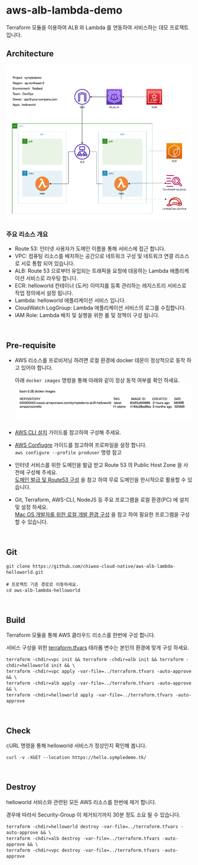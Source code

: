 # aws-alb-lambda-demo
Terraform 모듈을 이용하여 ALB 와 Lambda 를 연동하여 서비스하는 데모 프로젝트 입니다.


## Architecture

![](images/aws-helloworld.png)


### 주요 리소스 개요
- Route 53: 인터넷 사용자가 도메인 이름을 통해 서비스에 접근 합니다.
- VPC: 컴퓨팅 리소스를 배치하는 공간으로 네트워크 구성 및 네트워크 연결 리소스로 서로 통합 되어 있습니다.
- ALB: Route 53 으로부터 유입되는 트래픽을 요청에 대응하는 Lambda 애플리케이션 서비스로 라우팅 합니다.
- ECR: helloworld 컨테이너 (도커) 이미지를 등록 관리하는 레지스트리 서비스로 작업 정의에서 설정 됩니다.
- Lambda: helloworld 애플리케이션 서비스 입니다.
- CloudWatch LogGroup: Lambda 애플리케이션 서비스의 로그를 수집합니다.
- IAM Role: Lambda 배치 및 실행을 위한 롤 및 정책이 구성 됩니다.

<br>

## Pre-requisite

- AWS 리소스를 프로비저닝 하려면 로컬 환경에 docker 데몬이 정상적으로 동작 하고 있어야 합니다.

   아래 `docker images` 명령을 통해 아래와 같이 정상 동적 여부를 확인 하세요.  
![](images/docker-img.png)

- [AWS CLI 설치](https://docs.aws.amazon.com/ko_kr/cli/latest/userguide/install-cliv2.html) 가이드를 참고하여 구성해 주세요.

- [AWS Confiugre](https://docs.aws.amazon.com/cli/latest/userguide/cli-configure-quickstart.html) 가이드를 참고하여 프로파일을 설정 합니다.  
`aws configure --profile produser` 명령 참고 

- 인터넷 서비스를 위한 도메인을 발급 받고 Route 53 의 Public Host Zone 을 사전에 구성해 주세요.  
  [도메인 발급 및 Route53 구성](https://symplesims.github.io/devops/route53/acm/hosting/2022/01/11/aws-route53.html) 을 참고 하여 무료 도메인을 한시적으로 활용할 수 있습니다.

- Git, Terraform, AWS-CLI, NodeJS 등 주요 프로그램을 로컬 환경(PC) 에 설치 및 설정 하세요.  
  [Mac OS 개발자를 위한 로컬 개발 환경 구성](https://symplesims.github.io/development/setup/macos/2021/12/02/setup-development-environment-on-macos.html) 을 참고 하여 필요한 프로그램을 구성할 수 있습니다.

<br>

## Git
```
git clone https://github.com/chiwoo-cloud-native/aws-alb-lambda-helloworld.git

# 프로젝트 기준 경로로 이동하세요.
cd aws-alb-lambda-helloworld
```

<br>

## Build
Terraform 모듈을 통해 AWS 클라우드 리소스를 한번에 구성 합니다.

서비스 구성을 위한 [terraform.tfvars](./terraform.tfvars) 테라폼 변수는 본인의 환경에 맞게 구성 하세요. 

```
terraform -chdir=vpc init && terraform -chdir=alb init && terraform -chdir=helloworld init && \
terraform -chdir=vpc apply -var-file=../terraform.tfvars -auto-approve && \
terraform -chdir=alb apply -var-file=../terraform.tfvars -auto-approve && \
terraform -chdir=helloworld apply -var-file=../terraform.tfvars -auto-approve
```

<br>

## Check

cURL 명령을 통해 helloworld 서비스가 정상인지 확인해 봅니다. 

```
curl -v -XGET --location https://hello.sympledemo.tk/ 
```

<br>


## Destroy

helloworld 서비스와 관련된 모든 AWS 리소스를 한번에 제거 합니다.  

경우에 따라서 Security-Group 이 제거되기까지 30분 정도 소요 될 수 있습니다.    

```
terraform -chdir=helloworld destroy -var-file=../terraform.tfvars -auto-approve && \
terraform -chdir=alb destroy -var-file=../terraform.tfvars -auto-approve && \
terraform -chdir=vpc destroy -var-file=../terraform.tfvars -auto-approve
```
